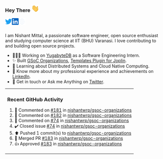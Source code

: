 ### Hey There <img src="./assets/wave.gif" width="25px">
<a href="http://urls.nishantwrp.com/github-to-twitter" target="_blank">
  <img align="left" alt="Nishant's Twitter" width="22px" src="./assets/twitter.svg" />
</a>
<a href="http://urls.nishantwrp.com/github-to-linkedin" target="_blank">
  <img align="left" alt="Nishant's LinkedIn" width="22px" src="./assets/linkedin.svg" />
</a>
<a href="http://urls.nishantwrp.com/github-to-site" target="_blank">
  <img align="left" alt="Nishant's Site" width="22px" src="./assets/globe.svg" />
</a>
<br /><br />

I am Nishant Mittal, a passionate software engineer, open source enthusiast and studying computer science at IIT (BHU) Varanasi. I love contributing to and building open source projects.

- 👨🏽‍💻 Working on [YugabyteDB](https://www.github.com/yugabyte) as a Software Engineering Intern.
- ✨ Built [GSoC Organizations](https://www.gsocorganizations.dev/), [Templates Plugin for Joplin](https://github.com/joplin/plugin-templates).
- 🌱 Learning about Distributed Systems and Cloud Native Computing.
- 🚀 Know more about my professional experience and achievements on [LinkedIn](http://urls.nishantwrp.com/github-to-linkedin).
- 💬 Get in touch or Ask me Anything on [Twitter](http://urls.nishantwrp.com/github-to-twitter).

<table><tr>
  
<td valign="top" width="100%">

### Recent GitHub Activity
<!--RECENT_ACTIVITY:start-->
1. 💬 Commented on [#181](https://github.com/nishantwrp/gsoc-organizations/pull/181#issuecomment-3271768917) in [nishantwrp/gsoc-organizations](https://github.com/nishantwrp/gsoc-organizations)<br>
2. 💬 Commented on [#182](https://github.com/nishantwrp/gsoc-organizations/pull/182#issuecomment-3271456817) in [nishantwrp/gsoc-organizations](https://github.com/nishantwrp/gsoc-organizations)<br>
3. 💬 Commented on [#74](https://github.com/nishantwrp/gsoc-organizations/issues/74#issuecomment-3264950336) in [nishantwrp/gsoc-organizations](https://github.com/nishantwrp/gsoc-organizations)<br>
4. ✔️ Closed issue [#74](https://github.com/nishantwrp/gsoc-organizations/issues/74) in [nishantwrp/gsoc-organizations](https://github.com/nishantwrp/gsoc-organizations)<br>
5. ⬆️ Pushed 1 commit(s) to [nishantwrp/gsoc-organizations](https://github.com/nishantwrp/gsoc-organizations)<br>
6. 🎉 Merged PR [#183](https://github.com/nishantwrp/gsoc-organizations/pull/183) in [nishantwrp/gsoc-organizations](https://github.com/nishantwrp/gsoc-organizations)<br>
7. 👍 Approved [#183](https://github.com/nishantwrp/gsoc-organizations/pull/183#pullrequestreview-3188676664) in [nishantwrp/gsoc-organizations](https://github.com/nishantwrp/gsoc-organizations)<br>
<!--RECENT_ACTIVITY:end-->

</td>
</tr></table>
